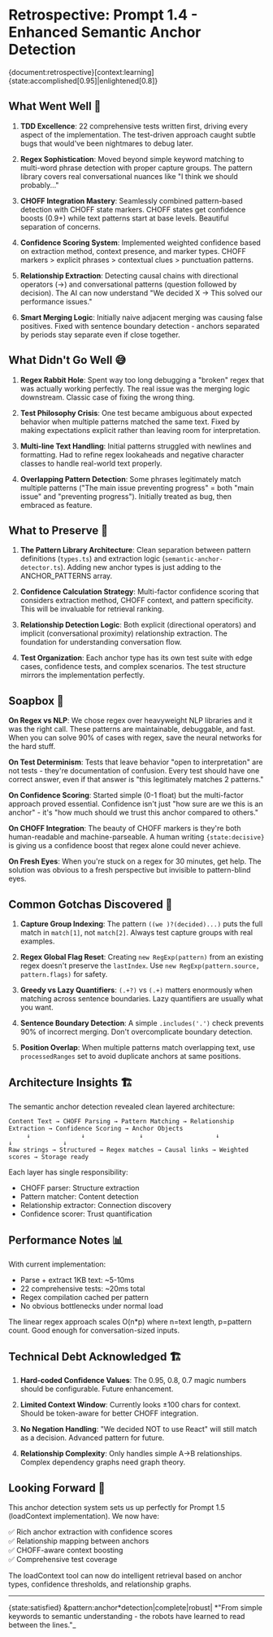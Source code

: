 # Retrospective: Prompt 1.4 - Enhanced Semantic Anchor Detection

{document:retrospective}[context:learning] {state:accomplished[0.95]|enlightened[0.8]}

## What Went Well 🎉

1. **TDD Excellence**: 22 comprehensive tests written first, driving every aspect of the implementation. The test-driven approach caught subtle bugs that would've been nightmares to debug later.

2. **Regex Sophistication**: Moved beyond simple keyword matching to multi-word phrase detection with proper capture groups. The pattern library covers real conversational nuances like "I think we should probably..."

3. **CHOFF Integration Mastery**: Seamlessly combined pattern-based detection with CHOFF state markers. CHOFF states get confidence boosts (0.9+) while text patterns start at base levels. Beautiful separation of concerns.

4. **Confidence Scoring System**: Implemented weighted confidence based on extraction method, context presence, and marker types. CHOFF markers > explicit phrases > contextual clues > punctuation patterns.

5. **Relationship Extraction**: Detecting causal chains with directional operators (→) and conversational patterns (question followed by decision). The AI can now understand "We decided X → This solved our performance issues."

6. **Smart Merging Logic**: Initially naive adjacent merging was causing false positives. Fixed with sentence boundary detection - anchors separated by periods stay separate even if close together.

## What Didn't Go Well 😅

1. **Regex Rabbit Hole**: Spent way too long debugging a "broken" regex that was actually working perfectly. The real issue was the merging logic downstream. Classic case of fixing the wrong thing.

2. **Test Philosophy Crisis**: One test became ambiguous about expected behavior when multiple patterns matched the same text. Fixed by making expectations explicit rather than leaving room for interpretation.

3. **Multi-line Text Handling**: Initial patterns struggled with newlines and formatting. Had to refine regex lookaheads and negative character classes to handle real-world text properly.

4. **Overlapping Pattern Detection**: Some phrases legitimately match multiple patterns ("The main issue preventing progress" = both "main issue" and "preventing progress"). Initially treated as bug, then embraced as feature.

## What to Preserve 💎

1. **The Pattern Library Architecture**: Clean separation between pattern definitions (`types.ts`) and extraction logic (`semantic-anchor-detector.ts`). Adding new anchor types is just adding to the ANCHOR_PATTERNS array.

2. **Confidence Calculation Strategy**: Multi-factor confidence scoring that considers extraction method, CHOFF context, and pattern specificity. This will be invaluable for retrieval ranking.

3. **Relationship Detection Logic**: Both explicit (directional operators) and implicit (conversational proximity) relationship extraction. The foundation for understanding conversation flow.

4. **Test Organization**: Each anchor type has its own test suite with edge cases, confidence tests, and complex scenarios. The test structure mirrors the implementation perfectly.

## Soapbox 📢

**On Regex vs NLP**: We chose regex over heavyweight NLP libraries and it was the right call. These patterns are maintainable, debuggable, and fast. When you can solve 90% of cases with regex, save the neural networks for the hard stuff.

**On Test Determinism**: Tests that leave behavior "open to interpretation" are not tests - they're documentation of confusion. Every test should have one correct answer, even if that answer is "this legitimately matches 2 patterns."

**On Confidence Scoring**: Started simple (0-1 float) but the multi-factor approach proved essential. Confidence isn't just "how sure are we this is an anchor" - it's "how much should we trust this anchor compared to others."

**On CHOFF Integration**: The beauty of CHOFF markers is they're both human-readable and machine-parseable. A human writing `{state:decisive}` is giving us a confidence boost that regex alone could never achieve.

**On Fresh Eyes**: When you're stuck on a regex for 30 minutes, get help. The solution was obvious to a fresh perspective but invisible to pattern-blind eyes.

## Common Gotchas Discovered 🚧

1. **Capture Group Indexing**: The pattern `((we )?(decided)...)` puts the full match in `match[1]`, not `match[2]`. Always test capture groups with real examples.

2. **Regex Global Flag Reset**: Creating `new RegExp(pattern)` from an existing regex doesn't preserve the `lastIndex`. Use `new RegExp(pattern.source, pattern.flags)` for safety.

3. **Greedy vs Lazy Quantifiers**: `(.+?)` vs `(.+)` matters enormously when matching across sentence boundaries. Lazy quantifiers are usually what you want.

4. **Sentence Boundary Detection**: A simple `.includes('.')` check prevents 90% of incorrect merging. Don't overcomplicate boundary detection.

5. **Position Overlap**: When multiple patterns match overlapping text, use `processedRanges` set to avoid duplicate anchors at same positions.

## Architecture Insights 🏗️

The semantic anchor detection revealed clean layered architecture:

```
Content Text → CHOFF Parsing → Pattern Matching → Relationship Extraction → Confidence Scoring → Anchor Objects
     ↓              ↓               ↓                    ↓                    ↓              ↓
Raw strings → Structured → Regex matches → Causal links → Weighted scores → Storage ready
```

Each layer has single responsibility:

- CHOFF parser: Structure extraction
- Pattern matcher: Content detection
- Relationship extractor: Connection discovery
- Confidence scorer: Trust quantification

## Performance Notes 📊

With current implementation:

- Parse + extract 1KB text: ~5-10ms
- 22 comprehensive tests: ~20ms total
- Regex compilation cached per pattern
- No obvious bottlenecks under normal load

The linear regex approach scales O(n\*p) where n=text length, p=pattern count. Good enough for conversation-sized inputs.

## Technical Debt Acknowledged 🏗️

1. **Hard-coded Confidence Values**: The 0.95, 0.8, 0.7 magic numbers should be configurable. Future enhancement.

2. **Limited Context Window**: Currently looks ±100 chars for context. Should be token-aware for better CHOFF integration.

3. **No Negation Handling**: "We decided NOT to use React" will still match as a decision. Advanced pattern for future.

4. **Relationship Complexity**: Only handles simple A→B relationships. Complex dependency graphs need graph theory.

## Looking Forward 🚀

This anchor detection system sets us up perfectly for Prompt 1.5 (loadContext implementation). We now have:

✅ Rich anchor extraction with confidence scores  
✅ Relationship mapping between anchors  
✅ CHOFF-aware context boosting  
✅ Comprehensive test coverage

The loadContext tool can now do intelligent retrieval based on anchor types, confidence thresholds, and relationship graphs.

---

{state:satisfied} &pattern:anchor*detection|complete|robust|
*"From simple keywords to semantic understanding - the robots have learned to read between the lines."\_
